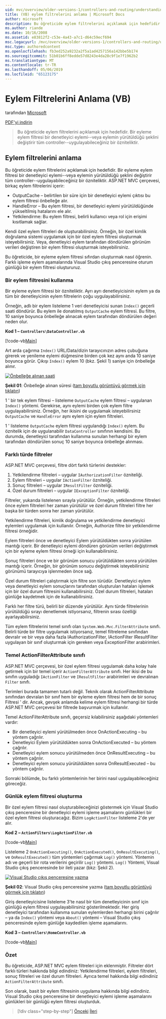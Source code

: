 ```yaml
---
uid: mvc/overview/older-versions-1/controllers-and-routing/understanding-action-filters-vb
title: (VB) eylem filtrelerini anlama | Microsoft Docs
author: microsoft
description: Bu öğreticide eylem filtrelerini açıklamak için hedefidir. Bir eyleme eylem filtresi bir denetleyici eylemi--ya da tüm bir denetleyiciye uygulanan bir özniteliktir...
ms.author: riande
ms.date: 10/16/2008
ms.assetid: e83812f2-c53e-4a43-a7c1-d64c59ecf694
msc.legacyurl: /mvc/overview/older-versions-1/controllers-and-routing/understanding-action-filters-vb
msc.type: authoredcontent
ms.openlocfilehash: fb3ed252a9232a2f5a1ad4257156a142bbe5b174
ms.sourcegitcommit: 51b01b6ff8edde57d8243e4da28c9f1e7f1962b2
ms.translationtype: MT
ms.contentlocale: tr-TR
ms.lasthandoff: 05/06/2019
ms.locfileid: "65123175"
---
```

# <a name="understanding-action-filters-vb"></a>Eylem Filtrelerini Anlama (VB)

tarafından [Microsoft](https://github.com/microsoft)

[PDF'yi indirin](http://download.microsoft.com/download/e/f/3/ef3f2ff6-7424-48f7-bdaa-180ef64c3490/ASPNET_MVC_Tutorial_14_VB.pdf)

> Bu öğreticide eylem filtrelerini açıklamak için hedefidir. Bir eyleme eylem filtresi bir denetleyici eylemi--veya eylemin yürütüldüğü şeklini değiştirir tüm controller--uygulayabileceğiniz bir özniteliktir.

## <a name="understanding-action-filters"></a>Eylem filtrelerini anlama

Bu öğreticide eylem filtrelerini açıklamak için hedefidir. Bir eyleme eylem filtresi bir denetleyici eylemi--veya eylemin yürütüldüğü şeklini değiştirir tüm controller--uygulayabileceğiniz bir özniteliktir. ASP.NET MVC çerçevesi, birkaç eylem filtrelerini içerir:

- OutputCache – belirtilen bir süre için bir denetleyici eylemi çıktısı bu eylem filtresi önbelleğe alır.
- HandleError – Bu eylem filtresi, bir denetleyici eylemi yürütüldüğünde yükseltilmiş hatalarını ele alır.
- Yetkilendirme: Bu eylem filtresi, belirli kullanıcı veya rol için erişimi kısıtlamak sağlar.

Kendi özel eylem filtreleri de oluşturabilirsiniz. Örneğin, bir özel kimlik doğrulama sistemi uygulamak için bir özel eylem filtresi oluşturmak isteyebilirsiniz. Veya, denetleyici eylem tarafından döndürülen görünüm verileri değiştiren bir eylem filtresi oluşturmak isteyebilirsiniz.

Bu öğreticide, bir eyleme eylem filtresi sıfırdan oluşturmak nasıl öğrenin. Farklı işleme eylem aşamalarında Visual Studio çıkış penceresine oturum günlüğü bir eylem filtresi oluştururuz.

### <a name="using-an-action-filter"></a>Bir eylem filtresini kullanma

Bir eyleme eylem filtresi bir özniteliktir. Ayrı ayrı denetleyicisinin eylem ya da tüm bir denetleyicinin eylem filtrelerin çoğu uygulayabilirsiniz.

Örneğin, adlı bir eylem listeleme 1 veri denetleyicisi sunan `Index()` geçerli saati döndürür. Bu eylem ile donatılmış `OutputCache` eylem filtresi. Bu filtre, 10 saniye boyunca önbelleğe alınacak eylem tarafından döndürülen değeri neden olur.

**Kod 1 – `Controllers\DataController.vb`**

[!code-vb[Main](understanding-action-filters-vb/samples/sample1.vb)]

Art arda çağırma `Index()` URL/Data/dizin tarayıcınızın adres çubuğuna girerek ve yenileme eylemi düğmesine birden çok kez aynı anda 10 saniye boyunca görür. Çıkışı `Index()` eylem 10 (bkz. Şekil 1) saniye için önbelleğe alınır.

[![Önbelleğe alınan saati](understanding-action-filters-vb/_static/image2.png)](understanding-action-filters-vb/_static/image1.png)

**Şekil 01**: Önbelleğe alınan süresi ([tam boyutlu görüntüyü görmek için tıklatın](understanding-action-filters-vb/_static/image3.png))

1 ' bir tek eylem filtresi – listeleme `OutputCache` eylem filtresi – uygulanan `Index()` yöntemi. Gerekirse, aynı eylemi birden çok eylem filtre uygulayabilirsiniz. Örneğin, her ikisini de uygulamak isteyebilirsiniz `OutputCache` ve `HandleError` aynı eylem için eylem filtreleri.

1 ' listeleme `OutputCache` eylem filtresi uygulandığı `Index()` eylem. Bu öznitelik için de uygulanabilir `DataController` sınıfının kendisini. Bu durumda, denetleyici tarafından kullanıma sunulan herhangi bir eylem tarafından döndürülen sonuç 10 saniye boyunca önbelleğe alınması.

### <a name="the-different-types-of-filters"></a>Farklı türde filtreler

ASP.NET MVC çerçevesi, filtre dört farklı türlerini destekler:

1. Yetkilendirme filtreleri – uygular `IAuthorizationFilter` özniteliği.
2. Eylem filtreleri – uygular `IActionFilter` özniteliği.
3. Sonuç filtreleri – uygular `IResultFilter` özniteliği.
4. Özel durum filtreleri – uygular `IExceptionFilter` özniteliği.

Filtreler, yukarıda listelenen sırayla yürütülür. Örneğin, yetkilendirme filtreleri önce eylem filtreleri her zaman yürütülür ve özel durum filtreleri filtre her başka bir türden sonra her zaman yürütülür.

Yetkilendirme filtreleri, kimlik doğrulama ve yetkilendirme denetleyici eylemleri uygulamak için kullanılır. Örneğin, Authorize filtre bir yetkilendirme filtresi örneğidir.

Eylem filtreleri önce ve denetleyici Eylem yürütüldükten sonra yürütülen mantığı içerir. Bir denetleyici eylemi döndüren görünüm verileri değiştirmek için bir eyleme eylem filtresi örneği için kullanabilirsiniz.

Sonuç filtreleri önce ve bir görünüm sonucu yürütüldükten sonra yürütülen mantığı içerir. Örneğin, bir görünüm sonucu değiştirmek isteyebilirsiniz görünümü tarayıcıya işlenmeden önce sağ.

Özel durum filtreleri çalıştırmak için filtre son türüdür. Denetleyici eylem veya denetleyici eylem sonuçlarını tarafından oluşturulan hataları işlemek için bir özel durum filtresini kullanabilirsiniz. Özel durum filtreleri, hataları günlüğe kaydetmek için de kullanabilirsiniz.

Farklı her filtre türü, belirli bir düzende yürütülür. Aynı türde filtrelerinin yürütüldüğü sırayı denetlemek istiyorsanız, filtrenin sırası özelliği ayarlayabilirsiniz.

Tüm eylem filtrelerini temel sınıfı olan `System.Web.Mvc.FilterAttribute` sınıfı. Belirli türde bir filtre uygulamak istiyorsanız, temel filtreleme sınıfından devralır ve bir veya daha fazla IAuthorizationFilter, IActionFilter IResultFilter uygulayan bir sınıf oluşturmak için gereken veya ExceptionFilter arabirimleri.

### <a name="the-base-actionfilterattribute-class"></a>Temel ActionFilterAttribute sınıfı

ASP.NET MVC çerçevesi, bir özel eylem filtresi uygulamak daha kolay hale getirmek için bir temel içerir `ActionFilterAttribute` sınıfı. Her ikisi de bu sınıfın uyguladığı `IActionFilter` ve `IResultFilter` arabirimleri ve devralınan `Filter` sınıfı.

Terimleri burada tamamen tutarlı değil. Teknik olarak ActionFilterAttribute sınıfından devralan bir sınıf hem bir eyleme eylem filtresi hem de bir sonuç Filtresi ' dir. Ancak, gevşek anlamda kelime eylem filtresi herhangi bir türde ASP.NET MVC çerçevesi bir filtrede başvurmak için kullanılır.

Temel ActionFilterAttribute sınıfı, geçersiz kılabilirsiniz aşağıdaki yöntemleri vardır:

- Bir denetleyici eylemi yürütülmeden önce OnActionExecuting – bu yöntem çağrılır.
- Denetleyici Eylem yürütüldükten sonra OnActionExecuted – bu yöntem çağrılır.
- Denetleyici eylem sonucu yürütülmeden önce OnResultExecuting – bu yöntem çağrılır.
- Denetleyici eylem sonucu yürütüldükten sonra OnResultExecuted – bu yöntem çağrılır.

Sonraki bölümde, bu farklı yöntemlerinin her birini nasıl uygulayabileceğiniz göreceğiz.

### <a name="creating-a-log-action-filter"></a>Günlük eylem filtresi oluşturma

Bir özel eylem filtresi nasıl oluşturabileceğinizi göstermek için Visual Studio çıkış penceresine bir denetleyici eylemi işleme aşamalarını günlükleri bir özel eylem filtresi oluşturacağız. Bizim `LogActionFilter` listeleme 2'de yer alır.

**Kod 2 – `ActionFilters\LogActionFilter.vb`**

[!code-vb[Main](understanding-action-filters-vb/samples/sample2.vb)]

Listeleme 2 `OnActionExecuting()`, `OnActionExecuted()`, `OnResultExecuting()`, ve `OnResultExecuted()` tüm yöntemleri çağırmak `Log()` yöntemi. Yöntemin adı ve geçerli bir rota verilerini geçirilir `Log()` yöntemi. `Log()` Yöntemi, Visual Studio çıkış penceresinde bir ileti yazar (bkz: Şekil 2).

[![Visual Studio çıkış penceresine yazma](understanding-action-filters-vb/_static/image5.png)](understanding-action-filters-vb/_static/image4.png)

**Şekil 02**: Visual Studio çıkış penceresine yazma ([tam boyutlu görüntüyü görmek için tıklatın](understanding-action-filters-vb/_static/image6.png))

Giriş denetleyicisine listeleme 3'te nasıl bir tüm denetleyicinin sınıf için günlüğü eylem filtresi uygulayabilirsiniz gösterilmektedir. Her giriş denetleyici tarafından kullanıma sunulan eylemlerden herhangi birini çağrılır – ya da `Index()` yöntemi veya `About()` yöntemi – Visual Studio çıkış penceresinde eylem günlüğe kaydedilen işleme aşamalarını.

**Kod 3 – `Controllers\HomeController.vb`**

[!code-vb[Main](understanding-action-filters-vb/samples/sample3.vb)]

### <a name="summary"></a>Özet

Bu öğreticide, ASP.NET MVC eylem filtreleri için eklenmiştir. Filtreler dört farklı türleri hakkında bilgi edindiniz: Yetkilendirme filtreleri, eylem filtreleri, sonuç filtreleri ve özel durum filtreleri. Ayrıca temel hakkında bilgi edindiniz `ActionFilterAttribute` sınıfı.

Son olarak, basit bir eylem filtresinin uygulama hakkında bilgi edindiniz. Visual Studio çıkış penceresine bir denetleyici eylemi işleme aşamalarını günlükleri bir günlüğü eylem filtresi oluşturduk.

> [!div class="step-by-step"]
> [Önceki](asp-net-mvc-routing-overview-vb.md)
> [İleri](improving-performance-with-output-caching-vb.md)
